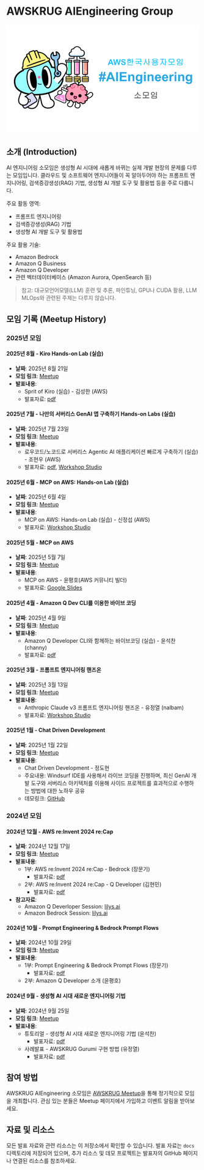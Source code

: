 # AWSKRUG AIEngineering Group

![AWSKRUG AIEngineering Group](./logos/awskrug-aigngineering-2024.png)

## 소개 (Introduction)

AI 엔지니어링 소모임은 생성형 AI 시대에 새롭게 바뀌는 실제 개발 현장의 문제를 다루는 모임입니다. 클라우드 및 소프트웨어 엔지니어들이 꼭 알아두어야 하는 프롬프트 엔지니어링, 검색증강생성(RAG) 기법, 생성형 AI 개발 도구 및 활용법 등을 주로 다룹니다.

주요 활동 영역:
- 프롬프트 엔지니어링
- 검색증강생성(RAG) 기법
- 생성형 AI 개발 도구 및 활용법

주요 활용 기술:
- Amazon Bedrock
- Amazon Q Business
- Amazon Q Developer
- 관련 벡터데이터베이스 (Amazon Aurora, OpenSearch 등)

> 참고: 대규모언어모델(LLM) 훈련 및 추론, 파인튜닝, GPU나 CUDA 활용, LLM MLOps와 관련된 주제는 다루지 않습니다.

## 모임 기록 (Meetup History)

### 2025년 모임

#### 2025년 8월 - Kiro Hands-on Lab (실습)
* **날짜**: 2025년 8월 21일
* **모임 링크**: [Meetup](https://www.meetup.com/awskrug/events/310381376)
* **발표내용**:
  * Sprit of Kiro (실습) - 김성한 (AWS)
  * 발표자료: [pdf](docs/20250821_AWSKRUG_AIENG_KIRO.pdf)

#### 2025년 7월 - 나만의 서버리스 GenAI 앱 구축하기 Hands-on Labs (실습)
* **날짜**: 2025년 7월 23일
* **모임 링크**: [Meetup](https://www.meetup.com/awskrug/events/307856695/)
* **발표내용**:
  * 로우코드/노코드로 서버리스 Agentic AI 애플리케이션 빠르게 구축하기 (실습) - 조현우 (AWS)
  * 발표자료: [pdf](docs/20250723%20AWSKRUG%20-%20GenAI%20Workshop.pdf), [Workshop Studio](https://catalog.us-east-1.prod.workshops.aws/workshops/c8b1983a-a259-462e-bd9e-065668e6ea50/ko-KR)

#### 2025년 6월 - MCP on AWS: Hands-on Lab (실습)
* **날짜**: 2025년 6월 4일
* **모임 링크**: [Meetup](https://www.meetup.com/awskrug/events/307856695/)
* **발표내용**:
  * MCP on AWS: Hands-on Lab (실습) - 신정섭 (AWS)
  * 발표자료: [Workshop Studio](https://catalog.us-east-1.prod.workshops.aws/workshops/4bfd0cd5-45d4-4183-ab13-6992de68d888/ko-KR)

#### 2025년 5월 - MCP on AWS
* **날짜**: 2025년 5월 7일
* **모임 링크**: [Meetup](https://www.meetup.com/awskrug/events/307266851/)
* **발표내용**:
  * MCP on AWS - 윤평호(AWS 커뮤니티 빌더)
  * 발표자료: [Google Slides](https://docs.google.com/presentation/d/e/2PACX-1vQZq0IzZa3eiDlZW5QtshlVLExMBwAucA1PMWr1VRNUCk5wV8JncjIewDdbRqayqE_33LnQLkuWVu4W/pub?slide=id.g3538d9b3fb8_2_228)

#### 2025년 4월 - Amazon Q Dev CLI를 이용한 바이브 코딩
* **날짜**: 2025년 4월 9일
* **모임 링크**: [Meetup](https://www.meetup.com/awskrug/events/306928642/)
* **발표내용**:
  * Amazon Q Developer CLI와 함께하는 바이브코딩 (실습) - 윤석찬 (channy)
  * 발표자료: [pdf](./docs/202504-VibeCoding-Q-CLI.pdf)

#### 2025년 3월 - 프롬프트 엔지니어링 핸즈온
* **날짜**: 2025년 3월 13일
* **모임 링크**: [Meetup](https://www.meetup.com/awskrug/events/306528634/)
* **발표내용**:
  * Anthropic Claude v3 프롬프트 엔지니어링 핸즈온 - 유정열 (nalbam)
  * 발표자료: [Workshop Studio](https://catalog.workshops.aws/prompt-eng-claude3/ko-KR)

#### 2025년 1월 - Chat Driven Development
* **날짜**: 2025년 1월 22일
* **모임 링크**: [Meetup](https://www.meetup.com/awskrug/events/305372486/)
* **발표내용**:
  * Chat Driven Development - 정도현
  * 주요내용: Windsurf IDE를 사용해서 라이브 코딩을 진행하며, 최신 GenAI 개발 도구와 서버리스 아키텍처를 이용해 사이드 프로젝트를 효과적으로 수행하는 방법에 대한 노하우 공유
  * 데모링크: [GitHub](https://github.com/awskrug/aiengineering-demo)

### 2024년 모임

#### 2024년 12월 - AWS re:Invent 2024 re:Cap
* **날짜**: 2024년 12월 17일
* **모임 링크**: [Meetup](https://www.meetup.com/awskrug/events/304519465/)
* **발표내용**:
  * 1부: AWS re:Invent 2024 re:Cap - Bedrock (장문기)
    * 발표자료: [pdf](https://drive.google.com/file/d/1WuoOpuiM34URwqkYNIkZhqsqNyL4jSrv/view?usp=sharing)
  * 2부: AWS re:Invent 2024 re:Cap - Q Developer (김현민)
    * 발표자료: [pdf](https://drive.google.com/file/d/1VtwIJ4AfrTYG2yUe0WGdWlyK-wRsM8UC/view?usp=sharing)
* **참고자료**:
  * Amazon Q Deverloper Session: [lilys.ai](https://lilys.ai/collections/20141)
  * Amazon Bedrock Session: [lilys.ai](https://lilys.ai/collections/21363)

#### 2024년 10월 - Prompt Engineering & Bedrock Prompt Flows
* **날짜**: 2024년 10월 29일
* **모임 링크**: [Meetup](https://www.meetup.com/awskrug/events/303855587/)
* **발표내용**:
  * 1부: Prompt Engineering & Bedrock Prompt Flows (장문기)
    * 발표자료: [pdf](./docs/241029-Prompt-Engineering-and-Bedrock-Prompt-Flows.pdf)
  * 2부: Amazon Q Developer 소개 (윤평호)

#### 2024년 9월 - 생성형 AI 시대 새로운 엔지니어링 기법
* **날짜**: 2024년 9월 25일
* **모임 링크**: [Meetup](https://www.meetup.com/awskrug/events/303205066/)
* **발표내용**:
  * 튜토리얼 - 생성형 AI 시대 새로운 엔지니어링 기법 (윤석찬)
    * 발표자료: [pdf](./docs/240925-AI-Engineering.pdf)
  * 사례발표 - AWSKRUG Gurumi 구현 방법 (유정열)
    * 발표자료: [pdf](./docs/240925-Gurumi-Bot-with-RAG.pdf)

## 참여 방법

AWSKRUG AIEngineering 소모임은 [AWSKRUG Meetup](https://www.meetup.com/awskrug/)을 통해 정기적으로 모임을 개최합니다. 관심 있는 분들은 Meetup 페이지에서 가입하고 이벤트 알림을 받아보세요.

## 자료 및 리소스

모든 발표 자료와 관련 리소스는 이 저장소에서 확인할 수 있습니다. 발표 자료는 `docs` 디렉토리에 저장되어 있으며, 추가 리소스 및 데모 프로젝트는 발표자의 GitHub 페이지나 연결된 리소스를 참조하세요.

